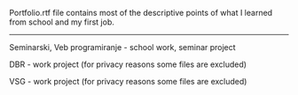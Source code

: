 Portfolio.rtf file contains most of the descriptive points of what I learned from school and my first job.

****************

Seminarski, Veb programiranje - school work, seminar project

DBR - work project (for privacy reasons some files are excluded)

VSG - work project (for privacy reasons some files are excluded)
